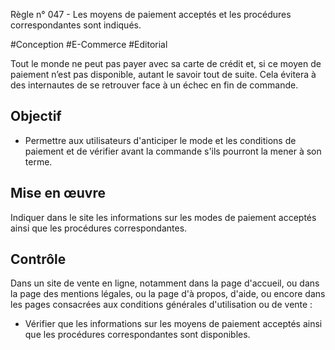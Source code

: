 
Règle n° 047  - Les moyens de paiement acceptés et les procédures correspondantes sont indiqués.

#Conception #E-Commerce #Editorial

Tout le monde ne peut pas payer avec sa carte de crédit et, si ce moyen de paiement n’est pas disponible, autant le savoir tout de suite. Cela évitera à des internautes de se retrouver face à un échec en fin de commande.

Objectif
--------

*   Permettre aux utilisateurs d'anticiper le mode et les conditions de paiement et de vérifier avant la commande s'ils pourront la mener à son terme.

Mise en œuvre
-------------

Indiquer dans le site les informations sur les modes de paiement acceptés ainsi que les procédures correspondantes.

Contrôle
--------

Dans un site de vente en ligne, notamment dans la page d'accueil, ou dans la page des mentions légales, ou la page d'à propos, d'aide, ou encore dans les pages consacrées aux conditions générales d'utilisation ou de vente :

*   Vérifier que les informations sur les moyens de paiement acceptés ainsi que les procédures correspondantes sont disponibles.
